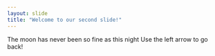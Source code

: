 ```yaml
---
layout: slide
title: "Welcome to our second slide!"
---
```

The moon has never been so fine as this night
Use the left arrow to go back!
